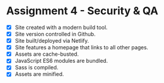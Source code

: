 # Assignment 4 - Security & QA

- [x] Site created with a modern build tool.
- [x] Site version controlled in Github.
- [x] Site built/deployed via Netlify.
- [x] Site features a homepage that links to all other pages.
- [x] Assets are cache-busted.
- [x] JavaScript ES6 modules are bundled.
- [x] Sass is compiled.
- [x] Assets are minified.